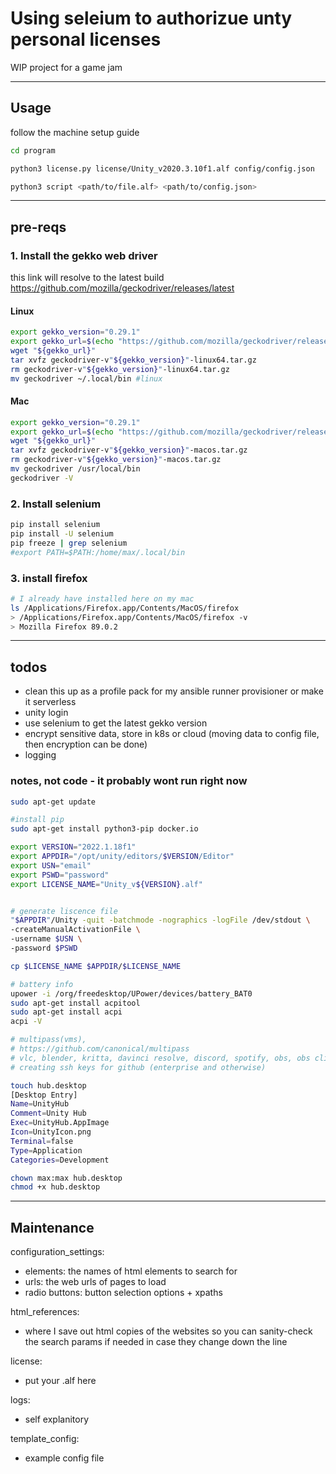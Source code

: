 # Using seleium to authorizue unty personal licenses

WIP project for a game jam
____________________________________________________

## Usage

follow the machine setup guide

```bash
cd program

python3 license.py license/Unity_v2020.3.10f1.alf config/config.json

python3 script <path/to/file.alf> <path/to/config.json>
```

____________________________________________________

## pre-reqs

### 1. Install the gekko web driver

 this link will resolve to the latest build https://github.com/mozilla/geckodriver/releases/latest

#### Linux

```bash
export gekko_version="0.29.1"
export gekko_url=$(echo "https://github.com/mozilla/geckodriver/releases/download/v${gekko_version}/geckodriver-v${gekko_version}-linux64.tar.gz")
wget "${gekko_url}"
tar xvfz geckodriver-v"${gekko_version}"-linux64.tar.gz
rm geckodriver-v"${gekko_version}"-linux64.tar.gz
mv geckodriver ~/.local/bin #linux
```

#### Mac

```bash
export gekko_version="0.29.1"
export gekko_url=$(echo "https://github.com/mozilla/geckodriver/releases/download/v${gekko_version}/geckodriver-v${gekko_version}-macos.tar.gz")
wget "${gekko_url}"
tar xvfz geckodriver-v"${gekko_version}"-macos.tar.gz
rm geckodriver-v"${gekko_version}"-macos.tar.gz
mv geckodriver /usr/local/bin
geckodriver -V
```

### 2. Install selenium

```bash
pip install selenium
pip install -U selenium
pip freeze | grep selenium
#export PATH=$PATH:/home/max/.local/bin
```

### 3. install firefox

```bash
# I already have installed here on my mac
ls /Applications/Firefox.app/Contents/MacOS/firefox
> /Applications/Firefox.app/Contents/MacOS/firefox -v
> Mozilla Firefox 89.0.2
```

____________________________________________________

## todos

- clean this up as a profile pack for my ansible runner provisioner or make it serverless
- unity login
- use selenium to get the latest gekko version
- encrypt sensitive data, store in k8s or cloud (moving data to config file, then encryption can be done)
- logging

### notes, not code - it probably wont run right now

```bash
sudo apt-get update

#install pip
sudo apt-get install python3-pip docker.io

export VERSION="2022.1.18f1"
export APPDIR="/opt/unity/editors/$VERSION/Editor"
export USN="email"
export PSWD="password"
export LICENSE_NAME="Unity_v${VERSION}.alf"


# generate liscence file
"$APPDIR"/Unity -quit -batchmode -nographics -logFile /dev/stdout \
-createManualActivationFile \
-username $USN \
-password $PSWD

cp $LICENSE_NAME $APPDIR/$LICENSE_NAME

# battery info
upower -i /org/freedesktop/UPower/devices/battery_BAT0
sudo apt-get install acpitool
sudo apt-get install acpi
acpi -V

# multipass(vms),
# https://github.com/canonical/multipass
# vlc, blender, kritta, davinci resolve, discord, spotify, obs, obs cli, dconf(desktop settings), PulseEffects, kde connect
# creating ssh keys for github (enterprise and otherwise)

touch hub.desktop
[Desktop Entry]
Name=UnityHub
Comment=Unity Hub
Exec=UnityHub.AppImage
Icon=UnityIcon.png
Terminal=false
Type=Application
Categories=Development

chown max:max hub.desktop
chmod +x hub.desktop
```

____________________________________________________

## Maintenance

configuration_settings:

- elements: the names of html elements to search for
- urls: the web urls of pages to load
- radio buttons: button selection options + xpaths

html_references:

- where I save out html copies of the websites so you can sanity-check the search params if needed in case they change down the line

license:

- put your .alf here

logs:

- self explanitory

template_config:

- example config file
